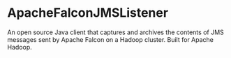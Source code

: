 # ApacheFalconJMSListener
An open source Java client that captures and archives the contents of JMS messages sent by Apache Falcon on a Hadoop cluster. Built for Apache Hadoop.
